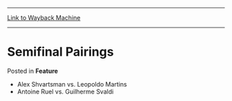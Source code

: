 
---
[Link to Wayback Machine](https://web.archive.org/web/20171030042358/https://magic.wizards.com/en/articles/archive/feature/semifinal-pairings-2000-01-01-1)

[_metadata_:wayback_url]:- "https://magic.wizards.com/en/articles/archive/feature/semifinal-pairings-2000-01-01-1"
[_metadata_:wayback_raw_url]:- "https://web.archive.org/web/20171030042358id_/https://magic.wizards.com/en/articles/archive/feature/semifinal-pairings-2000-01-01-1"
[_metadata_:wayback_capture_timestamp]:- "2017-10-30 04:23:58+00:00"
[_metadata_:description]:- "Alex Shvartsman vs. Leopoldo Martins Antoine Ruel vs. Guilherme Svaldi"
[_metadata_:generator]:- "Drupal 7 (http://drupal.org)"
[_metadata_:publish_date]:- "2000-01-01"
---


Semifinal Pairings
==================



 Posted in **Feature**












* Alex Shvartsman vs. Leopoldo Martins
* Antoine Ruel vs. Guilherme Svaldi






